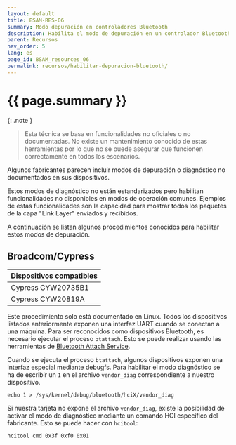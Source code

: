 ```yaml
---
layout: default
title: BSAM-RES-06
summary: Modo depuración en controladores Bluetooth
description: Habilita el modo de depuración en un controlador Bluetooth para capturar paquetes de datos y otra información valiosa.
parent: Recursos
nav_order: 5
lang: es
page_id: BSAM_resources_06
permalink: recursos/habilitar-depuracion-bluetooth/
---
```


# {{ page.summary }}

{: .note }
> Esta técnica se basa en funcionalidades no oficiales o no documentadas. No existe un mantenimiento conocido de estas herramientas por lo que no se puede asegurar que funcionen correctamente en todos los escenarios.

Algunos fabricantes parecen incluir modos de depuración o diagnóstico no documentados en sus dispositivos.

Estos modos de diagnóstico no están estandarizados pero habilitan funcionalidades no disponibles en modos de operación comunes. Ejemplos de estas funcionalidades son la capacidad para mostrar todos los paquetes de la capa "Link Layer" enviados y recibidos.

A continuación se listan algunos procedimientos conocidos para habilitar estos modos de depuración.

## Broadcom/Cypress

| Dispositivos compatibles  |
|:--------------------------|
| Cypress CYW20735B1        |
| Cypress CYW20819A         |

Este procedimiento solo está documentado en Linux. Todos los dispositivos listados anteriormente exponen una interfaz UART cuando se conectan a una máquina. Para ser reconocidos como dispositivos Bluetooth, es necesario ejecutar el proceso `btattach`. Esto se puede realizar usando las herramientas de [Bluetooth Attach Service](https://github.com/TarlogicSecurity/Bluetooth-Attach-Service).

Cuando se ejecuta el proceso `btattach`, algunos dispositivos exponen una interfaz especial mediante debugfs. Para habilitar el modo diagnóstico se ha de escribir un `1` en el archivo `vendor_diag` correspondiente a nuestro dispositivo.

```
echo 1 > /sys/kernel/debug/bluetooth/hciX/vendor_diag
```

Si nuestra tarjeta no expone el archivo `vendor_diag`, existe la posibilidad de activar el modo de diagnóstico mediante un comando HCI específico del fabricante. Esto se puede hacer con `hcitool`:

```bash
hcitool cmd 0x3f 0xf0 0x01
```
